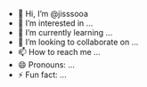 - 👋 Hi, I’m @jisssooa
- 👀 I’m interested in ...
- 🌱 I’m currently learning ...
- 💞️ I’m looking to collaborate on ...
- 📫 How to reach me ...
- 😄 Pronouns: ...
- ⚡ Fun fact: ...

<!---
jisssooa/jisssooa is a ✨ special ✨ repository because its `README.md` (this file) appears on your GitHub profile.
You can click the Preview link to take a look at your changes.
--->
